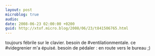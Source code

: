 ```yaml
---
layout: post
microblog: true
audio: 
date: 2008-06-23 02:00:00 +0200
guid: http://xtof.micro.blog/2008/06/23/t841506765.html
---
```

toujours fébrile sur le clavier. besoin de #ventilationmentale. ce #videgrenier m'a épuisé. besoin de pédaler : en route vers le bureau ;)
